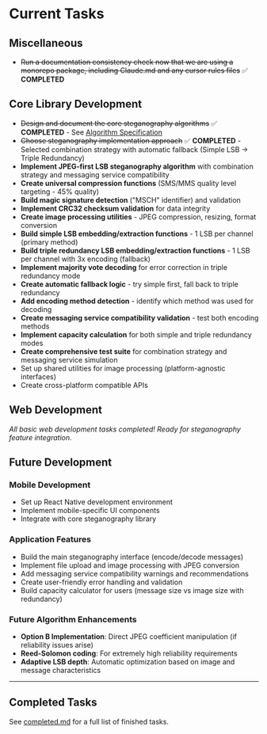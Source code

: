 # Current Tasks

## Miscellaneous

- ~~Run a documentation consistency check now that we are using a monorepo package, including Claude.md and any cursor rules files~~ ✅ **COMPLETED**

## Core Library Development

- ~~Design and document the core steganography algorithms~~ ✅ **COMPLETED** - See [Algorithm Specification](algorithm.md)
- ~~Choose steganography implementation approach~~ ✅ **COMPLETED** - Selected combination strategy with automatic fallback (Simple LSB → Triple Redundancy)
- **Implement JPEG-first LSB steganography algorithm** with combination strategy and messaging service compatibility
- **Create universal compression functions** (SMS/MMS quality level targeting - 45% quality)
- **Build magic signature detection** ("MSCH" identifier) and validation
- **Implement CRC32 checksum validation** for data integrity
- **Create image processing utilities** - JPEG compression, resizing, format conversion
- **Build simple LSB embedding/extraction functions** - 1 LSB per channel (primary method)
- **Build triple redundancy LSB embedding/extraction functions** - 1 LSB per channel with 3x encoding (fallback)
- **Implement majority vote decoding** for error correction in triple redundancy mode
- **Create automatic fallback logic** - try simple first, fall back to triple redundancy
- **Add encoding method detection** - identify which method was used for decoding
- **Create messaging service compatibility validation** - test both encoding methods
- **Implement capacity calculation** for both simple and triple redundancy modes
- **Create comprehensive test suite** for combination strategy and messaging service simulation
- Set up shared utilities for image processing (platform-agnostic interfaces)
- Create cross-platform compatible APIs

## Web Development

_All basic web development tasks completed! Ready for steganography feature integration._

## Future Development

### Mobile Development

- Set up React Native development environment
- Implement mobile-specific UI components
- Integrate with core steganography library

### Application Features

- Build the main steganography interface (encode/decode messages)
- Implement file upload and image processing with JPEG conversion
- Add messaging service compatibility warnings and recommendations
- Create user-friendly error handling and validation
- Build capacity calculator for users (message size vs image size with redundancy)

### Future Algorithm Enhancements

- **Option B Implementation**: Direct JPEG coefficient manipulation (if reliability issues arise)
- **Reed-Solomon coding**: For extremely high reliability requirements
- **Adaptive LSB depth**: Automatic optimization based on image and message characteristics

---

## Completed Tasks

See [completed.md](completed.md) for a full list of finished tasks.
